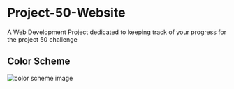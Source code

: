 # Project-50-Website
A Web Development Project dedicated to keeping track of your progress for the project 50 challenge

## Color Scheme
![color scheme image](https://digitalsynopsis.com/wp-content/uploads/2017/07/website-color-schemes-palettes-combinations-2b.jpg)
